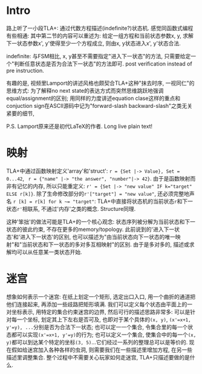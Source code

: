 # Intro

路上听了一小段TLA+: 通过代数方程描述(indefinite?)状态机. 感觉同函数式编程有些相通: 其中第二节的内容可以重述为: 给定一组方程和当前状态参数x, y, 求解下一状态参数x', y'使得至少一个方程成立, 则由x, y状态进入x', y'状态合法.

indefinite: 与FSM相比, x, y甚至不需要指定"进入下一状态"的方法, 只需要给定一个"判断任意状态是否为合法下一状态"的方法即可. post verification instead of pre instruction.

有趣的是, 视频里Lamport的讲述风格也颇契合TLA+这种"抹去时序, 一视同仁"的思维方式: 为了解释no next state的表达方式而突然思维跳跃地强调equal/assignment的区别; 用同样的力度讲述equation clase这样的重点和conjuction sign在ASCII源码中记为"forward-slash backward-slash"之类无关紧要的细节, 

P.S. Lamport原来还是初代LaTeX的作者. Long live plain text!

# 映射

TLA+中通过函数映射定义'array'和'struct': `r = {Set |-> Value}, Set = 0...42`, ` r = {"name" |-> "the answer", "number"|-> 42}`. 由于是函数映射而非有记忆的内存, 所以只能重定义: `r' = {Set |-> "new value" IF k="target" ELSE r[k]}`. 除了生命修改部分的`r'["target"] = "new value"`, 还必须完整地声名 `r [k] = r[k] for k ~= "target"`: TLA+中直接将状态机的当前状态`r`和下一状态`r'`相联系, 不通过'内存'之类的概念. Structure同理.

这种'笨拙'的做法可能是TLA+的一个核心观念: 状态序列被分解为当前状态和下一状态的彼此约束, 不存在更多的memory/topology. 此前说到的'进入下一状态'和'进入下一状态'的区别, 也可以描述为"由当前状态向下一状态的唯一映射"和"当前状态和下一状态的多对多互相映射"的区别. 由于是多对多的, 描述或求解均可以从任意某一类状态开始.

# 迷宫

想象如何表示一个迷宫: 在纸上划定一个矩形, 选定出口入口, 用一个曲折的通道把他们连接起来, 再添加一些歧路把矩形填满. 我们可以定义每个状态由平面上的一对坐标表示, 用特定的集合约束迷宫的边界, 然后可行的描述思路非常多: 可以是针对每一个坐标, 划定其上下左右是否可及, 也即对于某个具体的`(x, y)`, `(x'=x+1, y'=y), ...`分别是否为合法下一状态; 也可以定一一个集合, 令集合里的每一个状态都可以实现`(x'=x+1, y'=y)`的行为; 也可以定义一个集合, 使集合中的每一个`(x, y)`都可以到达某个特定的坐标`(3, 5)`...它们经过一系列的整理总可以是等价的. 现在假如给迷宫加入各种各样的虫洞, 则需要我们在一些描述里增加方程, 在另一些描述里调整集合. 整个过程中不需要关心玩家如何走迷宫, TLA+只描述要做的是什么.
